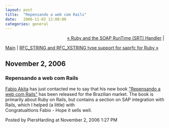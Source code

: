 ```yaml
---
layout: post
title:  "Repensando a web com Rails"
date:   2006-11-02 12:00:00
categories: general
---
```

<p align="right">
<a href="http://www.piersharding.com/blog/archives/2006/10/ruby_and_the_so.html">&laquo; Ruby and the SOAP RunTime (SRT) Handler</a> |

<a href="http://www.piersharding.com/blog/">Main</a>
| <a href="http://www.piersharding.com/blog/archives/2006/11/rfc_string_and.html">RFC_STRING and RFC_XSTRING type support for saprfc for Ruby &raquo;</a>

</p>

<h2>November  2, 2006</h2>

<h3>Repensando a web com Rails</h3>

<a href='http://www.balanceonrails.com.br/'>Fabio Akita</a> has just contacted me to say that his new book <a href='http://www.brasport.com.br/index.php?Escolha=8&Livro=L00209'>"Repensando a web com Rails"</a> has been released for the Brazilian market.  The book is primarily about Ruby on Rails, but contains a section on SAP integration with Rails, which I helped (a little) with<br/>
Congratualtions Fabio - Hope it sells well.

<div id="a000070more"><div id="more">

</div></div>

<p class="posted">Posted by PiersHarding at November  2, 2006  1:27 PM</p>





